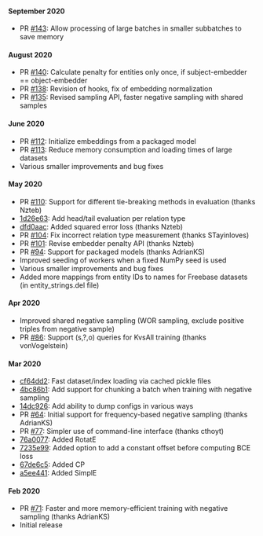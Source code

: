 #### September 2020
- PR [#143](https://github.com/uma-pi1/kge/pull/143): Allow processing of large batches in smaller subbatches to save memory

#### August 2020
- PR [#140](https://github.com/uma-pi1/kge/pull/140): Calculate penalty for entities only once, if subject-embedder == object-embedder
- PR [#138](https://github.com/uma-pi1/kge/pull/138): Revision of hooks, fix of embedding normalization
- PR [#135](https://github.com/uma-pi1/kge/pull/135): Revised sampling API, faster negative sampling with shared samples

#### June 2020

- PR [#112](https://github.com/uma-pi1/kge/pull/112): Initialize embeddings from a packaged model
- PR [#113](https://github.com/uma-pi1/kge/pull/113): Reduce memory consumption and loading times of large datasets
- Various smaller improvements and bug fixes

#### May 2020

- PR [#110](https://github.com/uma-pi1/kge/pull/110): Support for different tie-breaking methods in evaluation (thanks Nzteb)
- [1d26e63](https://github.com/uma-pi1/kge/commit/1d26e63b65380e2c13db2ecb3986e69f404efdc2): Add head/tail evaluation per relation type 
- [dfd0aac](https://github.com/uma-pi1/kge/commit/dfd0aace1a77d6b7f04f414bdc8ea748a9d0d2f2): Added squared error loss (thanks Nzteb)
- PR [#104](https://github.com/uma-pi1/kge/pull/104): Fix incorrect relation type measurement (thanks STayinloves)
- PR [#101](https://github.com/uma-pi1/kge/pull/101): Revise embedder penalty API (thanks Nzteb)
- PR [#94](https://github.com/uma-pi1/kge/pull/94): Support for packaged models (thanks AdrianKS)
- Improved seeding of workers when a fixed NumPy seed is used
- Various smaller improvements and bug fixes
- Added more mappings from entity IDs to names for Freebase datasets (in entity_strings.del file)

#### Apr 2020

- Improved shared negative sampling (WOR sampling, exclude positive triples from negative sample)
- PR [#86](https://github.com/uma-pi1/kge/pull/86): Support (s,?,o) queries for KvsAll training (thanks vonVogelstein)

#### Mar 2020

- [cf64dd2](https://github.com/uma-pi1/kge/commit/cf64dd2fcc4c5961bda2d9142ea1b08d41c16ba2): Fast dataset/index loading via cached pickle files
- [4bc86b1](https://github.com/uma-pi1/kge/commit/4bc86b18e5cfe0a4a596dd25fbdc8dde59dcafe9): Add support for chunking a batch when training with negative sampling
- [14dc926](https://github.com/uma-pi1/kge/commit/14dc9268b2e24f7db36dc95ae47e5e975016955b): Add ability to dump configs in various ways
- PR [#64](https://github.com/uma-pi1/kge/pull/64): Initial support for frequency-based negative sampling (thanks AdrianKS)
- PR [#77](https://github.com/uma-pi1/kge/pull/77): Simpler use of command-line interface (thanks cthoyt)
- [76a0077](https://github.com/uma-pi1/kge/commit/76a007731d98e00331f2f6ccb90b91cc8cf265dd): Added RotatE
- [7235e99](https://github.com/uma-pi1/kge/commit/7235e99784e056b6d0e162ce84f0c5e1eb410895): Added option to add a constant offset before computing BCE loss
- [67de6c5](https://github.com/uma-pi1/kge/commit/67de6c5c422c2adcefcc56f7738e04d0893c51ba): Added CP
- [a5ee441](https://github.com/uma-pi1/kge/commit/a5ee4417b92559b3624e3f737939793da810c211): Added SimplE

#### Feb 2020
- PR [#71](https://github.com/uma-pi1/kge/pull/71): Faster and more memory-efficient training with negative sampling (thanks AdrianKS)
- Initial release
